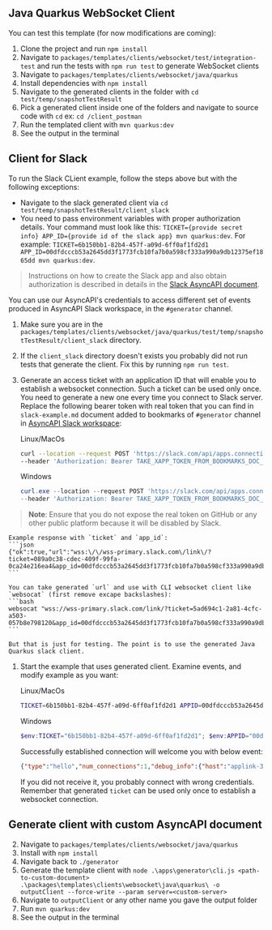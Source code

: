 
## Java Quarkus WebSocket Client

You can test this template (for now modifications are coming):
1. Clone the project and run `npm install`
2. Navigate to `packages/templates/clients/websocket/test/integration-test` and run the tests with `npm run test` to generate WebSocket clients
3. Navigate to `packages/templates/clients/websocket/java/quarkus`
4. Install dependencies with `npm install` 
5. Navigate to the generated clients in the folder with `cd test/temp/snapshotTestResult`
6. Pick a generated client inside one of the folders and navigate to source code with `cd` ex: `cd /client_postman`
7. Run the templated client with `mvn quarkus:dev`
8. See the output in the terminal

## Client for Slack

To run the Slack CLient example, follow the steps above but with the following exceptions:

- Navigate to the slack generated client via `cd test/temp/snapshotTestResult/client_slack`
- You need to pass environment variables with proper authorization details. Your command must look like this: `TICKET={provide secret info} APP_ID={provide id of the slack app} mvn quarkus:dev`. For example: `TICKET=6b150bb1-82b4-457f-a09d-6ff0af1fd2d1 APP_ID=00dfdcccb53a2645dd3f1773fcb10fa7b0a598cf333a990a9db12375ef1865dd mvn quarkus:dev`.

> Instructions on how to create the Slack app and also obtain authorization is described in details in the [Slack AsyncAPI document](../../test/__fixtures__/asyncapi-slack-client.yml).

You can use our AsyncAPI's credentials to access different set of events produced in AsyncAPI Slack workspace, in the `#generator` channel.

1. Make sure you are in the `packages/templates/clients/websocket/java/quarkus/test/temp/snapshotTestResult/client_slack` directory.
2. If the `client_slack` directory doesn't exists you probably  did not run tests that generate the client. Fix this by running `npm run test`.
3. Generate an access ticket with an application ID that will enable you to establish a websocket connection. Such a ticket can be used only once. You need to generate a new one every time you connect to Slack server. Replace the following  bearer token with real token that you can find in `slack-example.md` document added to bookmarks of `#generator` channel in [AsyncAPI Slack workspace](https://www.asyncapi.com/slack-invite):
    
    Linux/MacOs
    ```bash
    curl --location --request POST 'https://slack.com/api/apps.connections.open' \
    --header 'Authorization: Bearer TAKE_XAPP_TOKEN_FROM_BOOKMARKS_DOC_IN_SLACK'
    ```

    Windows
    ```powershell
    curl.exe --location --request POST 'https://slack.com/api/apps.connections.open' `
    --header 'Authorization: Bearer TAKE_XAPP_TOKEN_FROM_BOOKMARKS_DOC_IN_SLACK'
    ```

>**Note**:  Ensure that you do not expose the real token on GitHub or any other public platform because it will be disabled by Slack.

    Example response with `ticket` and `app_id`:
    ```json
    {"ok":true,"url":"wss:\/\/wss-primary.slack.com\/link\/?ticket=089a0c38-cdec-409f-99fa-0ca24e216ea4&app_id=00dfdcccb53a2645dd3f1773fcb10fa7b0a598cf333a990a9db12375ef1865dd"}
    ```

    You can take generated `url` and use with CLI websocket client like `websocat` (first remove excape backslashes):
    ```bash
    websocat "wss://wss-primary.slack.com/link/?ticket=5ad694c1-2a81-4cfc-a503-057b8e798120&app_id=00dfdcccb53a2645dd3f1773fcb10fa7b0a598cf333a990a9db12375ef1865dd"
    ```

    But that is just for testing. The point is to use the generated Java Quarkus slack client.

1. Start the example that uses generated client. Examine events, and modify example as you want:
    
    Linux/MacOs
    ```bash
    TICKET=6b150bb1-82b4-457f-a09d-6ff0af1fd2d1 APPID=00dfdcccb53a2645dd3f1773fcb10fa7b0a598cf333a990a9db12375ef1865dd mvn quarkus:dev
    ```

    Windows
    ```powershell
    $env:TICKET="6b150bb1-82b4-457f-a09d-6ff0af1fd2d1"; $env:APPID="00dfdcccb53a2645dd3f1773fcb10fa7b0a598cf333a990a9db12375ef1865dd"; mvn quarkus:dev
    ```
    
    Successfully established connection will welcome you with below event:
    ```json
    {"type":"hello","num_connections":1,"debug_info":{"host":"applink-3","build_number":118,"approximate_connection_time":18060},"connection_info":{"app_id":"A08NKKBFGBD"}}
    ```
    If you did not receive it, you probably connect with wrong credentials. Remember that generated `ticket` can be used only once to establish a websocket connection.

## Generate client with custom AsyncAPI document

2. Navigate to `packages/templates/clients/websocket/java/quarkus`
3. Install with `npm install`
4. Navigate back to `./generator`
5. Generate the template client with `node .\apps\generator\cli.js <path-to-custom-document> .\packages\templates\clients\websocket\java\quarkus\ -o outputClient --force-write --param server=<custom-server>`
6. Navigate to `outputClient` or any other name you gave the output folder
7. Run `mvn quarkus:dev`
8. See the output in the terminal